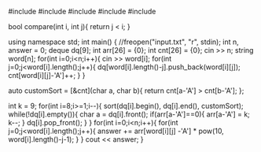 #include <iostream>
#include <string>
#include <deque>
#include <cmath>
#include <algorithm>

bool compare(int i, int j){
  return j < i;
}

using namespace std;
int main() {
  //freopen("input.txt", "r", stdin);
  int n, answer = 0;
  deque<char> dq[9];
  int arr[26] = {0};
  int cnt[26] = {0};
  cin >> n;
  string word[n];
  for(int i=0;i<n;i++){
    cin >> word[i];
    for(int j=0;j<word[i].length();j++){
      dq[word[i].length()-j].push_back(word[i][j]);
      cnt[word[i][j]-'A']++;
    }
  }

  
  auto customSort = [&cnt](char a, char b){
    return cnt[a-'A'] > cnt[b-'A'];
  };
  
  int k = 9;
  for(int i=8;i>=1;i--){
    sort(dq[i].begin(), dq[i].end(), customSort);
    while(!dq[i].empty()){
      char a = dq[i].front();
      if(arr[a-'A']==0){
        arr[a-'A'] = k;
        k--;
      }
      dq[i].pop_front();
    }
  }
  for(int i=0;i<n;i++){
    for(int j=0;j<word[i].length();j++){
      answer += arr[word[i][j] -'A'] * pow(10, word[i].length()-j-1);
    }
  }
  cout << answer;
}
